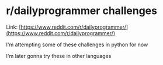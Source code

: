 # r/dailyprogrammer challenges
Link: [https://www.reddit.com/r/dailyprogrammer/](https://www.reddit.com/r/dailyprogrammer/)

I'm attempting some of these challenges in python for now

I'm later gonna try these in other languages